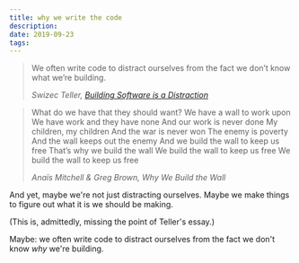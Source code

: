 ```yaml
---
title: why we write the code
description:
date: 2019-09-23
tags:
---
```


> We often write code to distract ourselves from the fact we don’t know what we’re building.
>
> <cite>Swizec Teller, *[Building Software is a Distraction](https://swizec.com/blog/building-software-is-a-distraction/swizec/9200)*</cite>

> What do we have that they should want?
> We have a wall to work upon
> We have work and they have none
> And our work is never done
> My children, my children
> And the war is never won
> The enemy is poverty
> And the wall keeps out the enemy
> And we build the wall to keep us free
> That’s why we build the wall
> We build the wall to keep us free
> We build the wall to keep us free
>
> <cite>Anaïs Mitchell & Greg Brown, *Why We Build the Wall*</cite>

And yet, maybe we're not just distracting ourselves.
Maybe we make things to figure out what it is we should be making.

(This is, admittedly, missing the point of Teller's essay.)

Maybe: we often write code to distract ourselves from the fact we don't know *why* we're building.